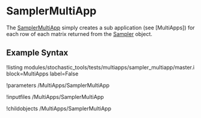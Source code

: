 # SamplerMultiApp
The [SamplerMultiApp](#) simply creates a sub application (see [MultiApps]) for each row of
each matrix returned from the [Sampler](stochastic_tools/index.md#samplers) object.

## Example Syntax
!listing modules/stochastic_tools/tests/multiapps/sampler_multiapp/master.i block=MultiApps label=False

!parameters /MultiApps/SamplerMultiApp

!inputfiles /MultiApps/SamplerMultiApp

!childobjects /MultiApps/SamplerMultiApp
